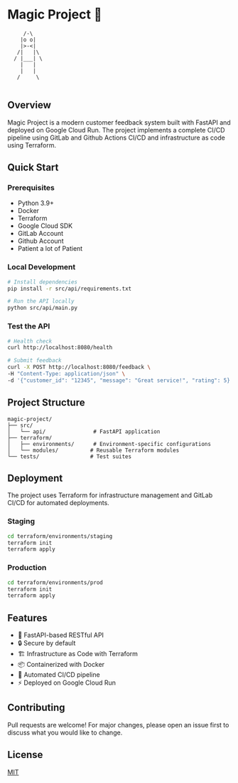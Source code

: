 # Magic Project 🚀

```
     /-\
    |o o|
    |>-<|
   /|   |\
  / |___| \
    |   |
    |   |
   /     \
   
```

## Overview
Magic Project is a modern customer feedback system built with FastAPI and deployed on Google Cloud Run. The project implements a complete CI/CD pipeline using GitLab and Github Actions CI/CD and infrastructure as code using Terraform.

## Quick Start

### Prerequisites
- Python 3.9+
- Docker
- Terraform
- Google Cloud SDK
- GitLab Account
- Github Account
- Patient a lot of Patient

### Local Development
```bash
# Install dependencies
pip install -r src/api/requirements.txt

# Run the API locally
python src/api/main.py
```

### Test the API
```bash
# Health check
curl http://localhost:8080/health

# Submit feedback
curl -X POST http://localhost:8080/feedback \
-H "Content-Type: application/json" \
-d '{"customer_id": "12345", "message": "Great service!", "rating": 5}'
```

## Project Structure
```
magic-project/
├── src/
│   └── api/               # FastAPI application
├── terraform/
│   ├── environments/      # Environment-specific configurations
│   └── modules/          # Reusable Terraform modules
└── tests/                # Test suites
```

## Deployment
The project uses Terraform for infrastructure management and GitLab CI/CD for automated deployments.

### Staging
```bash
cd terraform/environments/staging
terraform init
terraform apply
```

### Production
```bash
cd terraform/environments/prod
terraform init
terraform apply
```

## Features
- 🚀 FastAPI-based RESTful API
- 🔒 Secure by default
- 🏗️ Infrastructure as Code with Terraform
- 📦 Containerized with Docker
- 🔄 Automated CI/CD pipeline
- ⚡ Deployed on Google Cloud Run

## Contributing
Pull requests are welcome! For major changes, please open an issue first to discuss what you would like to change.

## License
[MIT](https://choosealicense.com/licenses/mit/)